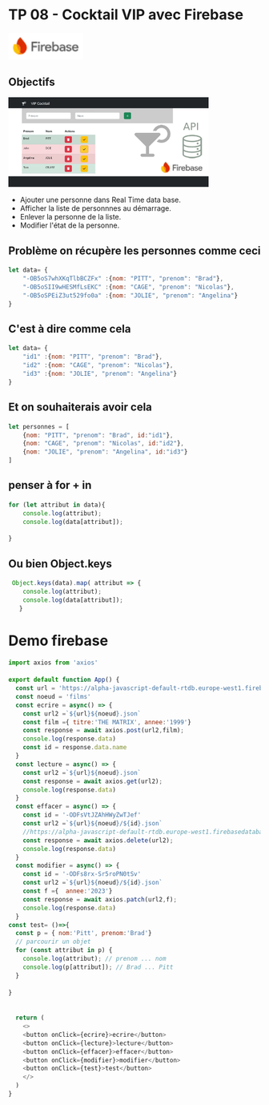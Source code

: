 # TP 08 - Cocktail VIP avec Firebase
<img src="../../img/tp/firebase-svg.webp" width="150"> 

## Objectifs
<img src="../../img/tp/tp8.webp" width="400"> 

- Ajouter une personne dans Real Time data base.  
- Afficher la liste de personnnes au démarrage.  
- Enlever la personne de la liste. 
- Modifier l'état de la personne.  

## Problème on récupère les personnes comme ceci
```js
let data= {
    "-OB5oS7whXKqTlbBCZFx" :{nom: "PITT", "prenom": "Brad"},
    "-OB5oSII9wHESMfLsEKC" :{nom: "CAGE", "prenom": "Nicolas"},
    "-OB5oSPEiZ3ut529fo0a" :{nom: "JOLIE", "prenom": "Angelina"}
}
```

## C'est à dire comme cela
```js
let data= {
    "id1" :{nom: "PITT", "prenom": "Brad"},
    "id2" :{nom: "CAGE", "prenom": "Nicolas"},
    "id3" :{nom: "JOLIE", "prenom": "Angelina"}
}
```

## Et on souhaiterais avoir cela
```js
let personnes = [
    {nom: "PITT", "prenom": "Brad", id:"id1"},
    {nom: "CAGE", "prenom": "Nicolas", id:"id2"},
    {nom: "JOLIE", "prenom": "Angelina", id:"id3"}
]
```

## penser à for + in
```js
for (let attribut in data){
    console.log(attribut);
    console.log(data[attribut]);
    
}
```

## Ou bien Object.keys
```js
 Object.keys(data).map( attribut => {
    console.log(attribut);
    console.log(data[attribut]);
   }
```

# Demo firebase
```js
import axios from 'axios'

export default function App() {
  const url = 'https://alpha-javascript-default-rtdb.europe-west1.firebasedatabase.app/'
  const noeud = 'films'
  const ecrire = async() => {
    const url2 =`${url}${noeud}.json`
    const film ={ titre:'THE MATRIX', annee:'1999'}
    const response = await axios.post(url2,film);
    console.log(response.data)
    const id = response.data.name
  }
  const lecture = async() => {
    const url2 =`${url}${noeud}.json`
    const response = await axios.get(url2);
    console.log(response.data)
  }
  const effacer = async() => {
    const id = '-ODFsVtJZAhHWyZwTJef'
    const url2 =`${url}${noeud}/${id}.json`
    //https://alpha-javascript-default-rtdb.europe-west1.firebasedatabase.app/films/-ODFsVtJZAhHWyZwTJef.json
    const response = await axios.delete(url2);
    console.log(response.data)
  }
  const modifier = async() => {
    const id = '-ODFs8rx-Sr5roPN0tSv'
    const url2 =`${url}${noeud}/${id}.json`
    const f ={  annee:'2023'}
    const response = await axios.patch(url2,f);
    console.log(response.data)
  }
const test= ()=>{
  const p = { nom:'Pitt', prenom:'Brad'}
  // parcourir un objet
  for (const attribut in p) {
    console.log(attribut); // prenom ... nom
    console.log(p[attribut]); // Brad ... Pitt 
  }
  
} 


  return (
    <>
    <button onClick={ecrire}>ecrire</button>
    <button onClick={lecture}>lecture</button>
    <button onClick={effacer}>effacer</button>
    <button onClick={modifier}>modifier</button>
    <button onClick={test}>test</button>
    </>
  )
}
```